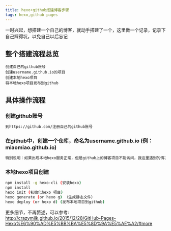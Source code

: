 ```yaml
---
title: hexo+github搭建博客步骤
tags: hexo,github pages
---
```

一时兴起，想搭建一个自己的博客，就动手搭建了一个，这里做一个记录，记录下自己踩得坑，以免自己以后忘记

## 整个搭建流程总览

``` 
创建自己的github账号
创建username.github.io的项目
创建本地hexo项目
将本地hexo项目发布到github
```

## 具体操作流程


### 创建github账号

``` bash
到https://github.com/注册自己的github账号
```
### 在github中，创建一个仓库，命名为username.github.io (例：miaomiao.github.io)

``` bash
特别说明：如果出现本地hexo服务正常，但是github上的博客项目不能访问，我这里遇到的情况是username没有使用自己github的账号，对项目重命名，就可以了。
```

### 本地hexo项目创建

``` bash
npm install -g hexo-cli (安装hexo)
npm install 
hexo init (初始化hexo 项目)
hexo generate (or hexo g) （生成静态文件）
hexo deploy (or hexo d) (发布本地项目到github)
```

更多细节，不再赘述，可以参考: http://crazymilk.github.io/2015/12/28/GitHub-Pages-Hexo%E6%90%AD%E5%BB%BA%E5%8D%9A%E5%AE%A2/#more




